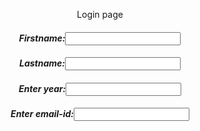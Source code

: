 <html>
<head><title>login credentials
</title>
</head>
<body>
<p><center>Login page</p>
<form>
<center><h5>Firstname:<input type="Text" name="Firstname"><br>
<center><h5>Lastname:<input type="Text" name="Lastname"><br>
<center><h5>Enter year:<input type="Text" name="year"><br>
<center><h5>Enter email-id:<input type="Text" name="emailid"><br>
</form>
</body>
</html>
